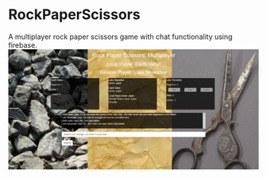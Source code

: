 # RockPaperScissors
A multiplayer rock paper scissors game with chat functionality using firebase. <br /> 
![Rock Paper Scissors](assets/images/rps.png) <br />